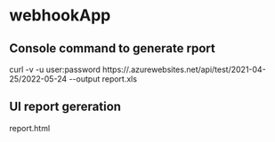 # webhookApp

## Console command to generate rport
curl -v -u user:password https://<app-name>.azurewebsites.net/api/test/2021-04-25/2022-05-24 --output report.xls

## UI report gereration 
report.html 